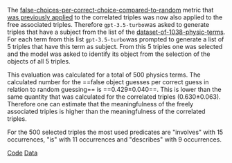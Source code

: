 The [false-choices-per-correct-choice-compared-to-random](../equations/false-choices-per-correct-choice-compared-to-random.md) metric that  [was previously applied](correlated-triples-evaluation.md) to the correlated triples was now also applied to the free associated triples.
Therefore `gpt-3.5-turbo`was asked to generate triples that have a subject from the list of the [dataset-of-1038-physic-terms](dataset-of-1038-physic-terms.md). For each term from this list `gpt-3.5-turbo`was prompted to generate a list of 5 triples that have this term as subject. From this 5 triples one was selected and the model was asked to identify its object from the selection of the objects of all 5 triples.

This evaluation was calculated for a total of 500 physics terms. The calculated number for the ==false object guesses per correct guess in relation to random guessing== is ==0.429±0.040==. This is lower than the same quantity that was calculated for the correlated triples (0.630±0.063). Therefore one can estimate that the meaningfulness of the freely associated triples is higher than the meaningfulness of the correlated triples.

For the 500 selected triples the most used predicates are "involves" with 15 occurrences, "is" with 11 occurrences and "describes" with 9 occurrences.

[Code](https://github.com/gratach/master-experimental/blob/5bbf1c990226d6becabb7745106fdb28792ee87c/evaluate_free_associated_triple_ambiguity.ipynb)
[Data](https://github.com/gratach/master-database-files/tree/abf2a8bbe921a69a0343d6c50af4d6b899538344/master-experimental/evaluate_free_associated_triple_ambiguity/object-identifying-tests/freeAssTr)
